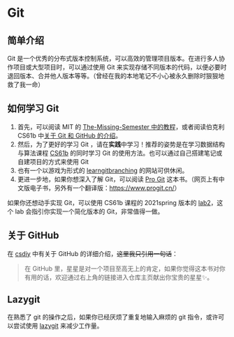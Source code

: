 # Git

## 简单介绍

Git 是一个优秀的分布式版本控制系统，可以高效的管理项目版本。在进行多人协作项目或大型项目时，可以通过使用 Git 来实现存储不同版本的代码，以便必要时退回版本、合并他人版本等等。（曾经在我的本地笔记不小心被永久删除时狠狠地救了我一命）

## 如何学习 Git

1. 首先，可以阅读 MIT 的 [The-Missing-Semester 中的教程](https://missing.csail.mit.edu/2020/version-control/)，或者阅读伯克利 CS61b 中[关于 Git 和 GitHub 的介绍](https://sp18.datastructur.es/materials/lab/lab1/lab1)。
2. 然后，为了更好的学习 Git ，请在**实践**中学习！推荐的姿势是在学习数据结构与算法课程 [CS61b](https://sp18.datastructur.es/index.html) 的同时学习 Git 的使用方法。也可以通过自己搭建笔记或自建项目的方式来使用 Git
3. 也有一个以游戏为形式的 [learngitbranching](https://learngitbranching.js.org/?locale=zh_CN) 的网站可供休闲。
4. 更进一步地，如果你想深入了解 Git，可以阅读 [Pro Git](https://git-scm.com/book/en/v2) 这本书。（网页上有中文版电子书，另外有一个翻译版：<https://www.progit.cn/>）

如果你还想动手实现 Git，可以使用 CS61b 课程的 2021spring 版本的 [lab2](https://sp21.datastructur.es/materials/proj/proj2/proj2)，这个 lab 会指引你实现一个简化版本的 Git，非常值得一做。

## 关于 GitHub

在 [csdiy](https://csdiy.wiki/%E5%BF%85%E5%AD%A6%E5%B7%A5%E5%85%B7/GitHub/) 中有关于 GitHub 的详细介绍，<del>这里我只引用一句话</del>：

> 在 GitHub 里，星星是对一个项目至高无上的肯定，如果你觉得这本书对你有用的话，欢迎通过右上角的链接进入仓库主页献出你宝贵的星星✨。

## Lazygit

在熟悉了 git 的操作之后，如果你已经厌烦了重复地输入麻烦的 git 指令，或许可以尝试使用 [lazygit](https://github.com/jesseduffield/lazygit) 来减少工作量。
